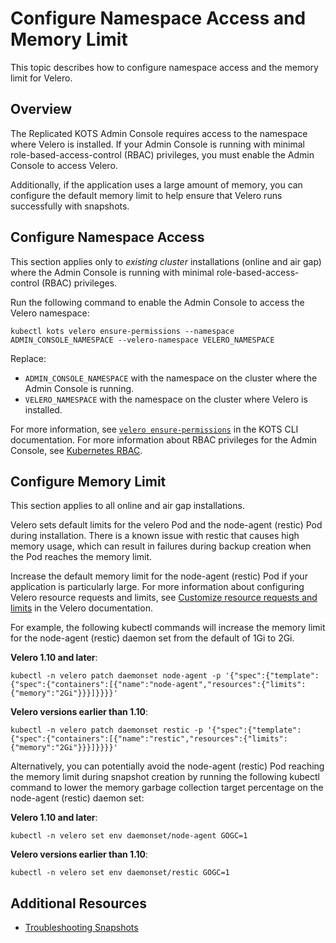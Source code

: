 # Configure Namespace Access and Memory Limit

This topic describes how to configure namespace access and the memory limit for Velero.

## Overview

The Replicated KOTS Admin Console requires access to the namespace where Velero is installed. If your Admin Console is running with minimal role-based-access-control (RBAC) privileges, you must enable the Admin Console to access Velero.

Additionally, if the application uses a large amount of memory, you can configure the default memory limit to help ensure that Velero runs successfully with snapshots.

## Configure Namespace Access

This section applies only to _existing cluster_ installations (online and air gap) where the Admin Console is running with minimal role-based-access-control (RBAC) privileges.

Run the following command to enable the Admin Console to access the Velero namespace:

```
kubectl kots velero ensure-permissions --namespace ADMIN_CONSOLE_NAMESPACE --velero-namespace VELERO_NAMESPACE
```
Replace:
* `ADMIN_CONSOLE_NAMESPACE` with the namespace on the cluster where the Admin Console is running.
* `VELERO_NAMESPACE` with the namespace on the cluster where Velero is installed.

For more information, see [`velero ensure-permissions`](/reference/kots-cli-velero-ensure-permissions/) in the KOTS CLI documentation. For more information about RBAC privileges for the Admin Console, see [Kubernetes RBAC](/vendor/packaging-rbac).

## Configure Memory Limit

This section applies to all online and air gap installations.

Velero sets default limits for the velero Pod and the node-agent (restic) Pod during installation. There is a known issue with restic that causes high memory usage, which can result in failures during backup creation when the Pod reaches the memory limit.

Increase the default memory limit for the node-agent (restic) Pod if your application is particularly large. For more information about configuring Velero resource requests and limits, see [Customize resource requests and limits](https://velero.io/docs/v1.10/customize-installation/#customize-resource-requests-and-limits) in the Velero documentation.

For example, the following kubectl commands will increase the memory limit for the node-agent (restic) daemon set from the default of 1Gi to 2Gi.

**Velero  1.10 and later**:

```
kubectl -n velero patch daemonset node-agent -p '{"spec":{"template":{"spec":{"containers":[{"name":"node-agent","resources":{"limits":{"memory":"2Gi"}}}]}}}}'
```

**Velero versions earlier than 1.10**:

```
kubectl -n velero patch daemonset restic -p '{"spec":{"template":{"spec":{"containers":[{"name":"restic","resources":{"limits":{"memory":"2Gi"}}}]}}}}'
```

Alternatively, you can potentially avoid the node-agent (restic) Pod reaching the memory limit during snapshot creation by running the following kubectl command to lower the memory garbage collection target percentage on the node-agent (restic) daemon set:

**Velero  1.10 and later**:

```
kubectl -n velero set env daemonset/node-agent GOGC=1
```

**Velero versions earlier than 1.10**:

```
kubectl -n velero set env daemonset/restic GOGC=1
```

## Additional Resources

* [Troubleshooting Snapshots](snapshots-troubleshooting-backup-restore)